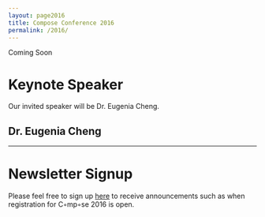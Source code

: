 ```yaml
---
layout: page2016
title: Compose Conference 2016 
permalink: /2016/
---
```


Coming Soon


# Keynote Speaker

Our invited speaker will be Dr. Eugenia Cheng. 

## Dr. Eugenia Cheng


---


# Newsletter Signup

Please feel free to sign up [here](http://eepurl.com/bGMQsz) to receive announcements such as when registration for C◦mp◦se 2016 is open.



